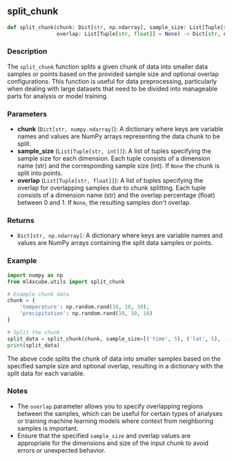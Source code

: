 ## split_chunk

```python
def split_chunk(chunk: Dict[str, np.ndarray], sample_size: List[Tuple[str, int]] = None,
                overlap: List[Tuple[str, float]] = None) -> Dict[str, np.ndarray]
```

### Description
The `split_chunk` function splits a given chunk of data into smaller data samples or points based on the provided sample size and optional overlap configurations. This function is useful for data preprocessing, particularly when dealing with large datasets that need to be divided into manageable parts for analysis or model training.

### Parameters
- **chunk** (`Dict[str, numpy.ndarray]`): A dictionary where keys are variable names and values are NumPy arrays representing the data chunk to be split.
- **sample_size** (`List[Tuple[str, int]]`): A list of tuples specifying the sample size for each dimension. Each tuple consists of a dimension name (str) and the corresponding sample size (int). If `None` the chunk is split into points.
- **overlap** (`List[Tuple[str, float]]`): A list of tuples specifying the overlap for overlapping samples due to chunk splitting. Each tuple consists of a dimension name (str) and the overlap percentage (float) between 0 and 1. If `None`, the resulting samples don't overlap.

### Returns
- `Dict[str, np.ndarray]`: A dictionary where keys are variable names and values are NumPy arrays containing the split data samples or points.

### Example

```python
import numpy as np
from ml4xcube.utils import split_chunk

# Example chunk data
chunk = {
    'temperature': np.random.rand(10, 10, 10),
    'precipitation': np.random.rand(10, 10, 10)
}

# Split the chunk
split_data = split_chunk(chunk, sample_size=[('time', 5), ('lat', 5), ('lon', 5)], overlap=[('time', 0.5), ('lat', 0.5), ('lon', 0.5)])
print(split_data)

```

The above code splits the chunk of data into smaller samples based on the specified sample size and optional overlap, resulting in a dictionary with the split data for each variable.

### Notes
- The `overlap` parameter allows you to specify overlapping regions between the samples, which can be useful for certain types of analyses or training machine learning models where context from neighboring samples is important.
- Ensure that the specified `sample_size` and overlap values are appropriate for the dimensions and size of the input chunk to avoid errors or unexpected behavior.